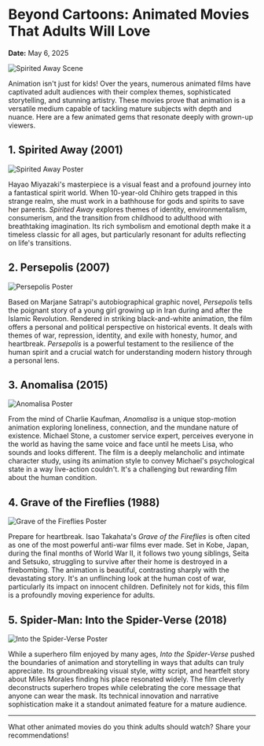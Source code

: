 # Beyond Cartoons: Animated Movies That Adults Will Love

**Date:** May 6, 2025

![Spirited Away Scene](backdrop_tmdbid:129)

Animation isn't just for kids! Over the years, numerous animated films have captivated adult audiences with their complex themes, sophisticated storytelling, and stunning artistry. These movies prove that animation is a versatile medium capable of tackling mature subjects with depth and nuance. Here are a few animated gems that resonate deeply with grown-up viewers.

## 1. Spirited Away (2001)

![Spirited Away Poster](tmdbid:129)

Hayao Miyazaki's masterpiece is a visual feast and a profound journey into a fantastical spirit world. When 10-year-old Chihiro gets trapped in this strange realm, she must work in a bathhouse for gods and spirits to save her parents. *Spirited Away* explores themes of identity, environmentalism, consumerism, and the transition from childhood to adulthood with breathtaking imagination. Its rich symbolism and emotional depth make it a timeless classic for all ages, but particularly resonant for adults reflecting on life's transitions.

## 2. Persepolis (2007)

![Persepolis Poster](tmdbid:598)

Based on Marjane Satrapi's autobiographical graphic novel, *Persepolis* tells the poignant story of a young girl growing up in Iran during and after the Islamic Revolution. Rendered in striking black-and-white animation, the film offers a personal and political perspective on historical events. It deals with themes of war, repression, identity, and exile with honesty, humor, and heartbreak. *Persepolis* is a powerful testament to the resilience of the human spirit and a crucial watch for understanding modern history through a personal lens.

## 3. Anomalisa (2015)

![Anomalisa Poster](tmdbid:295120)

From the mind of Charlie Kaufman, *Anomalisa* is a unique stop-motion animation exploring loneliness, connection, and the mundane nature of existence. Michael Stone, a customer service expert, perceives everyone in the world as having the same voice and face until he meets Lisa, who sounds and looks different. The film is a deeply melancholic and intimate character study, using its animation style to convey Michael's psychological state in a way live-action couldn't. It's a challenging but rewarding film about the human condition.

## 4. Grave of the Fireflies (1988)

![Grave of the Fireflies Poster](tmdbid:20752)

Prepare for heartbreak. Isao Takahata's *Grave of the Fireflies* is often cited as one of the most powerful anti-war films ever made. Set in Kobe, Japan, during the final months of World War II, it follows two young siblings, Seita and Setsuko, struggling to survive after their home is destroyed in a firebombing. The animation is beautiful, contrasting sharply with the devastating story. It's an unflinching look at the human cost of war, particularly its impact on innocent children. Definitely not for kids, this film is a profoundly moving experience for adults.

## 5. Spider-Man: Into the Spider-Verse (2018)

![Into the Spider-Verse Poster](tmdbid:324857)

While a superhero film enjoyed by many ages, *Into the Spider-Verse* pushed the boundaries of animation and storytelling in ways that adults can truly appreciate. Its groundbreaking visual style, witty script, and heartfelt story about Miles Morales finding his place resonated widely. The film cleverly deconstructs superhero tropes while celebrating the core message that anyone can wear the mask. Its technical innovation and narrative sophistication make it a standout animated feature for a mature audience.

---

What other animated movies do you think adults should watch? Share your recommendations!